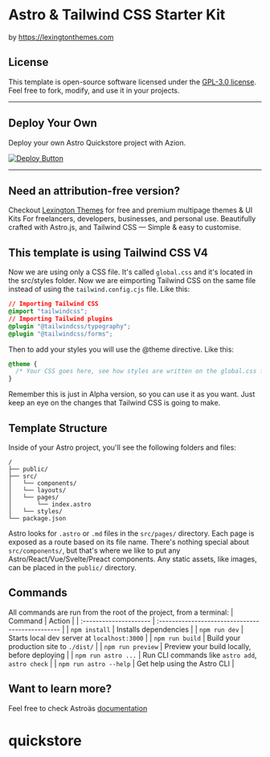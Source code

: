 # Astro & Tailwind CSS Starter Kit

by https://lexingtonthemes.com

## License

This template is open-source software licensed under the [GPL-3.0 license](https://opensource.org/licenses/GPL-3.0). Feel free to fork, modify, and use it in your projects.

---

## Deploy Your Own

Deploy your own Astro Quickstore project with Azion.

[![Deploy Button](/static/button.png)](https://console.azion.com/create/azion-community/astro-quickstore "Deploy with Azion")


---

## Need an attribution-free version?

Checkout [Lexington Themes](https://lexingtonthemes.com/) for free and premium multipage themes & UI Kits
For freelancers, developers, businesses, and personal use.
Beautifully crafted with Astro.js, and Tailwind CSS — Simple & easy to customise.

## This template is using Tailwind CSS V4

Now we are using only a CSS file. It's called `global.css` and it's located in the src/styles folder. Now we are eimporting Tailwind CSS on the same file instead of using the `tailwind.config.cjs` file. Like this:

```css
// Importing Tailwind CSS
@import "tailwindcss";
// Importing Tailwind plugins
@plugin "@tailwindcss/typography";
@plugin "@tailwindcss/forms";
```

Then to add your styles you will use the @theme directive. Like this:

```css
@theme {
  /* Your CSS goes here, see how styles are written on the global.css file */
}
```

Remember this is just in Alpha version, so you can use it as you want. Just keep an eye on the changes that Tailwind CSS is going to make.


## Template Structure
Inside of your Astro project, you'll see the following folders and files:
```
/
├── public/
├── src/
│   └── components/
│   └── layouts/
│   └── pages/
│       └── index.astro
│   └── styles/
└── package.json
```
Astro looks for `.astro` or `.md` files in the `src/pages/` directory. Each page is exposed as a route based on its file name.
There's nothing special about `src/components/`, but that's where we like to put any Astro/React/Vue/Svelte/Preact components.
Any static assets, like images, can be placed in the `public/` directory.
## Commands
All commands are run from the root of the project, from a terminal:
| Command                | Action                                           |
| :--------------------- | :----------------------------------------------- |
| `npm install`          | Installs dependencies                            |
| `npm run dev`          | Starts local dev server at `localhost:3000`      |
| `npm run build`        | Build your production site to `./dist/`          |
| `npm run preview`      | Preview your build locally, before deploying     |
| `npm run astro ...`    | Run CLI commands like `astro add`, `astro check` |
| `npm run astro --help` | Get help using the Astro CLI                     |
## Want to learn more?
Feel free to check Astroäs [documentation](https://docs.astro.build)
# quickstore
